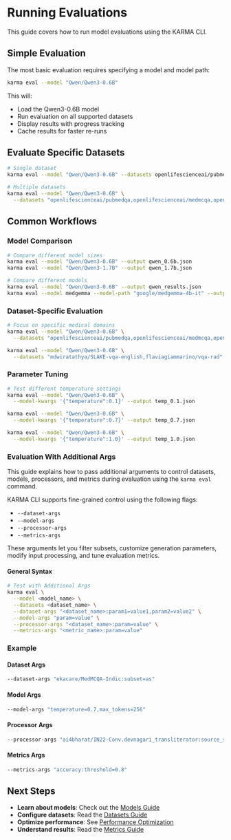 # Running Evaluations

This guide covers how to run model evaluations using the KARMA CLI.

## Simple Evaluation

The most basic evaluation requires specifying a model and model path:

```bash
karma eval --model "Qwen/Qwen3-0.6B"
```

This will:
- Load the Qwen3-0.6B model
- Run evaluation on all supported datasets
- Display results with progress tracking
- Cache results for faster re-runs

## Evaluate Specific Datasets

```bash
# Single dataset
karma eval --model "Qwen/Qwen3-0.6B" --datasets openlifescienceai/pubmedqa

# Multiple datasets
karma eval --model "Qwen/Qwen3-0.6B" \
  --datasets "openlifescienceai/pubmedqa,openlifescienceai/medmcqa,openlifescienceai/medqa"
```

## Common Workflows

### Model Comparison

```bash
# Compare different model sizes
karma eval --model "Qwen/Qwen3-0.6B" --output qwen_0.6b.json
karma eval --model "Qwen/Qwen3-1.7B" --output qwen_1.7b.json

# Compare different models
karma eval --model "Qwen/Qwen3-0.6B" --output qwen_results.json
karma eval --model medgemma --model-path "google/medgemma-4b-it" --output medgemma_results.json
```

### Dataset-Specific Evaluation

```bash
# Focus on specific medical domains
karma eval --model "Qwen/Qwen3-0.6B" \
  --datasets "openlifescienceai/pubmedqa,openlifescienceai/medmcqa,openlifescienceai/medqa"  # Text-based QA

karma eval --model "Qwen/Qwen3-0.6B" \
  --datasets "mdwiratathya/SLAKE-vqa-english,flaviagiammarino/vqa-rad"  # Vision-language tasks
```

### Parameter Tuning

```bash
# Test different temperature settings
karma eval --model "Qwen/Qwen3-0.6B" \
  --model-kwargs '{"temperature":0.1}' --output temp_0.1.json

karma eval --model "Qwen/Qwen3-0.6B" \
  --model-kwargs '{"temperature":0.7}' --output temp_0.7.json

karma eval --model "Qwen/Qwen3-0.6B" \
  --model-kwargs '{"temperature":1.0}' --output temp_1.0.json
```
### Evaluation With Additional Args

This guide explains how to pass additional arguments to control datasets, models, processors, and metrics during evaluation using the `karma eval` command.

KARMA CLI supports fine-grained control using the following flags:

- `--dataset-args`
- `--model-args`
- `--processor-args`
- `--metrics-args`

These arguments let you filter subsets, customize generation parameters, modify input processing, and tune evaluation metrics.

#### General Syntax
```bash
# Test with Additional Args
karma eval \
  --model <model_name> \
  --datasets <dataset_name> \
  --dataset-args "<dataset_name>:param1=value1,param2=value2" \
  --model-args "param=value" \
  --processor-args "<dataset_name>:param=value" \
  --metrics-args "<metric_name>:param=value"
```

### Example
#### Dataset Args
```bash
--dataset-args "ekacare/MedMCQA-Indic:subset=as"
```

#### Model Args
```bash
--model-args "temperature=0.7,max_tokens=256"
```

#### Processor Args
```bash
--processor-args "ai4bharat/IN22-Conv.devnagari_transliterator:source_script=en,target_script=hi"
```

#### Metrics Args
```bash
--metrics-args "accuracy:threshold=0.8"
```

## Next Steps

- **Learn about models**: Check out the [Models Guide](../models/overview.md)
- **Configure datasets**: Read the [Datasets Guide](../datasets/datasets_overview.md)
- **Optimize performance**: See [Performance Optimization](performance-optimization.md)
- **Understand results**: Read the [Metrics Guide](../metrics/metrics_overview.md)